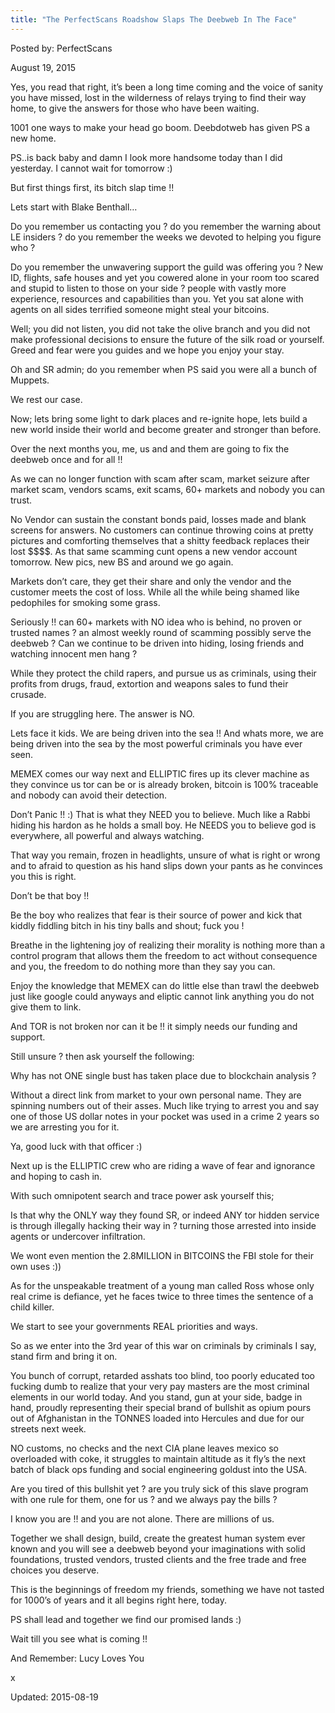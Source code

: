 ```yaml
---
title: "The PerfectScans Roadshow Slaps The Deebweb In The Face"
---
```


Posted by: PerfectScans 

<span>August 19, 2015</span>




<p><span class="im">Yes, you read that right, it&#8217;s been a long time coming and the voice of sanity you have missed, lost in the wilderness of relays trying to find their way home, to give the answers for those who have been waiting.</p>
<p>1001 one ways to make your head go boom. Deebdotweb has given PS a new home.</p>
<p>PS..is back baby and damn I look more handsome today than I did yesterday. I cannot wait for <span class="aBn" tabindex="0" data-term="goog_430282249"><span class="aQJ">tomorrow</span></span> :)</p>
<p>But first things first, its bitch slap time !!</p>
<p>Lets start with Blake Benthall&#8230;</p>
<p>Do you remember us contacting you ? do you remember the warning about LE insiders ? do you remember the weeks we devoted to helping you figure who ?</p>
<p>Do you remember the unwavering support the guild was offering you ? New ID, flights, safe houses and yet you cowered alone in your room too scared and stupid to listen to those on your side ? people with vastly more experience, resources and capabilities than you. Yet you sat alone with agents on all sides terrified someone might steal your bitcoins.</p>
<p>Well; you did not listen, you did not take the olive branch and you did not make professional decisions to ensure the future of the silk road or yourself. Greed and fear were you guides and we hope you enjoy your stay.</p>
<p></span> Oh and SR admin; do you remember when PS said you were all a bunch of Muppets.<span class="im"></p>
<p>We rest our case.</p>
<p>Now; lets bring some light to dark places and re-ignite hope, lets build a new world inside their world and become greater and stronger than before.</p>
<p>Over the next months you, me, us and and them are going to fix the deebweb once and for all !!</p>
<p>As we can no longer function with scam after scam, market seizure after market scam, vendors scams, exit scams, 60+ markets and nobody you can trust.</p>
<p>No Vendor can sustain the constant bonds paid, losses made and blank screens for answers. No customers can continue throwing coins at pretty pictures and comforting themselves that a shitty feedback replaces their lost $$$$. As that same scamming cunt opens a new vendor account <span class="aBn" tabindex="0" data-term="goog_430282250"><span class="aQJ">tomorrow</span></span>. New pics, new BS and around we go again.</p>
<p>Markets don&#8217;t care, they get their share and only the vendor and the customer meets the cost of loss. While all the while being shamed like pedophiles for smoking some grass.</p>
<p>Seriously !! can 60+ markets with NO idea who is behind, no proven or trusted names ? an almost weekly round of scamming possibly serve the deebweb ? Can we continue to be driven into hiding, losing friends and watching innocent men hang ?</p>
<p>While they protect the child rapers, and pursue us as criminals, using their profits from drugs, fraud, extortion and weapons sales to fund their crusade.</p>
<p>If you are struggling here. The answer is NO.</p>
<p>Lets face it kids. We are being driven into the sea !! And whats more, we are being driven into the sea by the most powerful criminals you have ever seen.</p>
<p>MEMEX comes our way next and ELLIPTIC fires up its clever machine as they convince us tor can be or is already broken, bitcoin is 100% traceable and nobody can avoid their detection.</p>
<p>Don&#8217;t Panic !! :) That is what they NEED you to believe. Much like a Rabbi hiding his hardon as he holds a small boy. He NEEDS you to believe god is everywhere, all powerful and always watching.</p>
<p>That way you remain, frozen in headlights, unsure of what is right or wrong and to afraid to question as his hand slips down your pants as he convinces you this is right.</p>
<p>Don&#8217;t be that boy !!</p>
<p></span> Be the boy who realizes that fear is their source of power and kick that kiddly fiddling bitch in his tiny balls and shout; fuck you !<span class="im"></p>
<p>Breathe in the lightening joy of realizing their morality is nothing more than a control program that allows them the freedom to act without consequence and you, the freedom to do nothing more than they say you can.</p>
<p>Enjoy the knowledge that MEMEX can do little else than trawl the deebweb just like google could anyways and eliptic cannot link anything you do not give them to link.</p>
<p>And TOR is not broken nor can it be !! it simply needs our funding and support.</p>
<p>Still unsure ? then ask yourself the following:</p>
<p>Why has not ONE single bust has taken place due to blockchain analysis ?</p>
<p>Without a direct link from market to your own personal name. They are spinning numbers out of their asses. Much like trying to arrest you and say one of those US dollar notes in your pocket was used in a crime 2 years so we are arresting you for it.</p>
<p>Ya, good luck with that officer :)</p>
<p>Next up is the ELLIPTIC crew who are riding a wave of fear and ignorance and hoping to cash in.</p>
<p>With such omnipotent search and trace power ask yourself this;</p>
<p>Is that why the ONLY way they found SR, or indeed ANY tor hidden service is through illegally hacking their way in ? turning those arrested into inside agents or undercover infiltration.</p>
<p>We wont even mention the 2.8MILLION in BITCOINS the FBI stole for their own uses :))</p>
<p>As for the unspeakable treatment of a young man called Ross whose only real crime is defiance, yet he faces twice to three times the sentence of a child killer.</p>
<p>We start to see your governments REAL priorities and ways.</p>
<p>So as we enter into the 3rd year of this war on criminals by criminals I say, stand firm and bring it on.</p>
<p>You bunch of corrupt, retarded asshats too blind, too poorly educated too fucking dumb to realize that your very pay masters are the most criminal elements in our world today. And you stand, gun at your side, badge in hand, proudly representing their special brand of bullshit as opium pours out of Afghanistan in the TONNES loaded into Hercules and due for our streets next week.</p>
<p></span> NO customs, no checks and the next CIA plane leaves mexico so overloaded with coke, it struggles to maintain altitude as it fly&#8217;s the next batch of black ops funding and social engineering goldust into the USA.<span class="im"></p>
<p>Are you tired of this bullshit yet ? are you truly sick of this slave program with one rule for them, one for us ? and we always pay the bills ?</p>
<p>I know you are !! and you are not alone. There are millions of us.</p>
<p>Together we shall design, build, create the greatest human system ever known and you will see a deebweb beyond your imaginations with solid foundations, trusted vendors, trusted clients and the free trade and free choices you deserve.</p>
<p>This is the beginnings of freedom my friends, something we have not tasted for 1000&#8217;s of years and it all begins right here, today.</p>
<p>PS shall lead and together we find our promised lands :)</p>
<p>Wait till you see what is coming !!</p>
<p>And Remember: Lucy Loves You</p>
<p>x</span></p>

Updated: 2015-08-19

